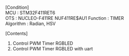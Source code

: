 [Condition]  
MCU           : STM32F411RET6  
OTS           : NUCLEO-F411RE NUF411RE$AU1
Function      : TIMER   
Algorithm     : Radian, HSV  

[Contents]
1. Control PWM Timer RGBLED
2. Control PWM Timer RGBLED with uart

